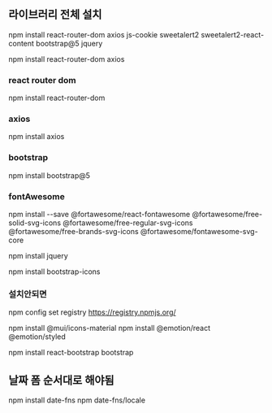 ## 라이브러리 전체 설치
npm install react-router-dom axios js-cookie sweetalert2 sweetalert2-react-content bootstrap@5 jquery

npm install react-router-dom axios

### react router dom
npm install react-router-dom

### axios
npm install axios

### bootstrap
npm install bootstrap@5

### fontAwesome
npm install --save @fortawesome/react-fontawesome @fortawesome/free-solid-svg-icons @fortawesome/free-regular-svg-icons @fortawesome/free-brands-svg-icons @fortawesome/fontawesome-svg-core

npm install jquery

npm install bootstrap-icons

### 설치안되면
npm config set registry https://registry.npmjs.org/

npm install @mui/icons-material
npm install @emotion/react @emotion/styled

npm install react-bootstrap bootstrap


## 날짜 폼 순서대로 해야됨
npm install date-fns 
npm date-fns/locale

